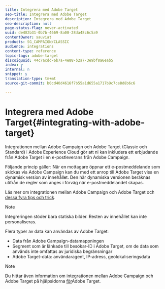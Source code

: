 ```yaml
---
title: Integrera med Adobe Target
seo-title: Integrera med Adobe Target
description: Integrera med Adobe Target
seo-description: null
page-status-flag: never-activated
uuid: de482b31-0b7b-4669-8a00-28da48c6c5a9
contentOwner: sauviat
products: SG_CAMPAIGN/CLASSIC
audience: integrations
content-type: reference
topic-tags: adobe-target
discoiquuid: 44c7acdd-6b7a-4e88-b2a7-3e9bf8a6eab5
index: y
internal: n
snippet: y
translation-type: tm+mt
source-git-commit: b0cd40d4616f7b55a1d655a1717b9c7ce8d8b6c6

---
```



# Integrera med Adobe Target{#integrating-with-adobe-target}

Integrationen mellan Adobe Campaign och Adobe Target (Classic och Standard) i Adobe Experience Cloud gör att ni kan inkludera ett erbjudande från Adobe Target i en e-postleverans från Adobe Campaign.

Följande princip gäller: När en mottagare öppnar ett e-postmeddelande som skickas via Adobe Campaign kan du med ett anrop till Adobe Target visa en dynamisk version av innehållet. Den här dynamiska versionen beräknas utifrån de regler som anges i förväg när e-postmeddelandet skapas.

Läs mer om integrationen mellan Adobe Campaign och Adobe Target och [dessa fyra tips och trick](https://www.adobe.com/content/dam/www/us/en/marketing/campaign/pdfs/Adobe_Campaign_for_Target_Tips_and_Tricks.pdf).
>[!NOTE]
>
>Integreringen stöder bara statiska bilder. Resten av innehållet kan inte personaliseras.

Flera typer av data kan användas av Adobe Target:

* Data från Adobe Campaign-datamappningen
* Segment som är länkade till besökar-ID i Adobe Target, om de data som används inte omfattas av juridiska begränsningar
* Adobe Target-data: användaragent, IP-adress, geolokaliseringsdata

>[!NOTE]
>
>Du hittar även information om integrationen mellan Adobe Campaign och Adobe Target på hjälpsidorna [för](https://marketing.adobe.com/resources/help/en_US/target/a4t/c_campaign_and_target.html)Adobe Target.
